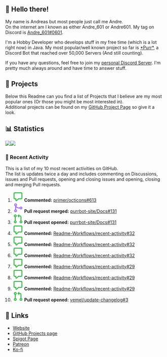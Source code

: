 <!-- Links -->
[andre]: https://discord.bio/p/andre601
[purr]: https://purrbot.site
[discord]: https://discord.gg/6dazXp6
[website]: https://andre601.ch
[github]: https://andre601.ch/projects
[spigot]: https://www.spigotmc.org/resources/authors/56829/
[patreon]: https://patreon.com/andre_601
[ko-fi]: https://ko-fi.com/andre_601

## 👋 Hello there!
My name is Andreas but most people just call me Andre.  
On the internet am I known as either Andre_601 or Andre601. My tag on Discord is [Andre_601#0601][andre].

I'm a Hobby Developer who develops stuff in my free time (which is a lot right now) in Java. My most popular/well known project so far is [\*Purr\*][purr], a Discord Bot that reached over 50,000 Servers (And still counting).

If you have any questions, feel free to join my [personal Discord Server][discord]. I'm pretty much always around and have time to answer stuff.

## 📁 Projects
Below this Readme can you find a list of Projects that I believe are my most popular ones (Or those you might be most interested in).  
Additional projects can be found on my [GitHub Project Page][github] so give it a look.

## 📊 Statistics
<img height="195px" src="https://github-readme-stats.vercel.app/api?username=Andre601&show_icons=true&hide_rank=true&title_color=3498db&bg_color=ffffff00&text_color=718096&disable_animations=true"><img height="195px" src="https://github-readme-stats.vercel.app/api/top-langs?username=Andre601&layout=compact&title_color=3498db&bg_color=ffffff00&text_color=718096">

### 📜 Recent Activity
This is a list of my 10 most recent activities on GitHub.  
The list is updates twice a day and includes commenting on Discussions, issues and Pull requests, opening and closing issues and opening, closing and merging Pull requests.

<!--START_SECTION:activity-->
1. ![comment] **Commented:** [primer/octicons#613](https://github.com/primer/octicons/issues/613)
2. ![pullRequestMerged] **Pull request merged:** [purrbot-site/Docs#131](https://github.com/purrbot-site/Docs/pull/131)
3. ![pullRequestOpened] **Pull request opened:** [purrbot-site/Docs#131](https://github.com/purrbot-site/Docs/pull/131)
4. ![comment] **Commented:** [Readme-Workflows/recent-activity#32](https://github.com/Readme-Workflows/recent-activity/issues/32)
5. ![comment] **Commented:** [Readme-Workflows/recent-activity#32](https://github.com/Readme-Workflows/recent-activity/issues/32)
6. ![comment] **Commented:** [Readme-Workflows/recent-activity#32](https://github.com/Readme-Workflows/recent-activity/issues/32)
7. ![comment] **Commented:** [Readme-Workflows/recent-activity#29](https://github.com/Readme-Workflows/recent-activity/issues/29)
8. ![comment] **Commented:** [Readme-Workflows/recent-activity#29](https://github.com/Readme-Workflows/recent-activity/issues/29)
9. ![comment] **Commented:** [Readme-Workflows/recent-activity#29](https://github.com/Readme-Workflows/recent-activity/issues/29)
10. ![pullRequestOpened] **Pull request opened:** [vemel/update-changelog#3](https://github.com/vemel/update-changelog/pull/3)
<!--END_SECTION:activity-->

## 🔗 Links
- [Website]
- [GitHub Projects page][github]
- [Spigot Page][spigot]
- [Patreon]
- [Ko-fi]

<!-- Badges -->
[issueOpened]: https://raw.githubusercontent.com/Andre601/Andre601/4dadd89f960758755927537b4108e03eb2d93eba/images/IssueOpened.svg
[issueClosed]: https://raw.githubusercontent.com/Andre601/Andre601/4dadd89f960758755927537b4108e03eb2d93eba/images/IssueClosed.svg
[pullRequestOpened]: https://raw.githubusercontent.com/Andre601/Andre601/4dadd89f960758755927537b4108e03eb2d93eba/images/PullRequestOpened.svg
[pullRequestClosed]: https://raw.githubusercontent.com/Andre601/Andre601/4dadd89f960758755927537b4108e03eb2d93eba/images/PullRequestClosed.svg
[pullRequestMerged]: https://raw.githubusercontent.com/Andre601/Andre601/4dadd89f960758755927537b4108e03eb2d93eba/images/PullRequestMerged.svg
[comment]: https://raw.githubusercontent.com/Andre601/Andre601/4dadd89f960758755927537b4108e03eb2d93eba/images/Comment.svg
